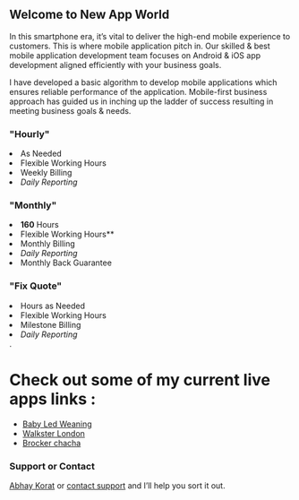 ## Welcome to New App World

In this smartphone era, it’s vital to deliver the high-end mobile experience to customers. This is where mobile application pitch in. Our skilled & best mobile application development team focuses on Android & iOS app development aligned efficiently with your business goals.

I have developed a basic algorithm to develop mobile applications which ensures reliable performance of the application.
Mobile-first business approach has guided us in inching up the ladder of success resulting in meeting business goals & needs.

### "Hourly"
 <li ><strong></strong> As Needed
 </li><li><strong></strong> Flexible Working Hours
 </li><li><strong></strong> Weekly Billing
 </li><li><em>Daily Reporting</em>
 </li>
  
### "Monthly"
 <li ><strong>160</strong> Hours
 </li><li><strong></strong> Flexible Working Hours**
 </li><li><strong></strong> Monthly Billing
 </li><li><em>Daily Reporting</em>
 </li><li><strong></strong> Monthly Back Guarantee </li>
  
### "Fix Quote" 
 <li><strong></strong> Hours as Needed
 </li><li><strong></strong> Flexible Working Hours
 </li><li><strong></strong> Milestone Billing
 </li><li><em>Daily Reporting</em></li>.



# Check out some of my current live apps links :
- [Baby Led Weaning](https://itunes.apple.com/us/app/baby-led-weaning/id1366679578?ls=1&mt=8)
- [Walkster London](https://itunes.apple.com/us/app/walkster-london/id1093836518?ls=1&mt=8)
- [Brocker chacha](https://itunes.apple.com/us/app/brokerchacha/id1274370723?ls=1&mt=8)



### Support or Contact

 [Abhay Korat](https://www.fiverr.com/abhaykorat) or [contact support](mailto:abhaykorat89@gmail.com?Subject=Hello%20again) and I’ll help you sort it out.
